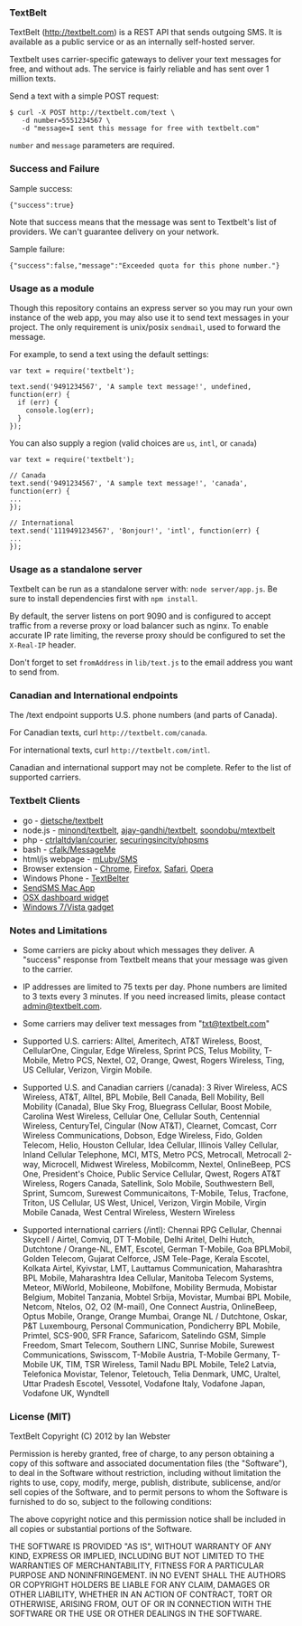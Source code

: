 ### TextBelt
TextBelt (http://textbelt.com) is a REST API that sends outgoing SMS. It is available as a public service or as an internally self-hosted server.

Textbelt uses carrier-specific gateways to deliver your text messages for free, and without ads.  The service is fairly reliable and has sent over 1 million texts.

Send a text with a simple POST request:

```
$ curl -X POST http://textbelt.com/text \
   -d number=5551234567 \
   -d "message=I sent this message for free with textbelt.com"
```

`number` and `message` parameters are required.

### Success and Failure
Sample success:

```
{"success":true}
```

Note that success means that the message was sent to Textbelt's list of providers.  We can't guarantee delivery on your network.

Sample failure:

```
{"success":false,"message":"Exceeded quota for this phone number."}
```

### Usage as a module

Though this repository contains an express server so you may run your own
instance of the web app, you may also use it to send text messages in your
project. The only requirement is unix/posix `sendmail`, used to forward the message.

For example, to send a text using the default settings:

```
var text = require('textbelt');

text.send('9491234567', 'A sample text message!', undefined, function(err) {
  if (err) {
    console.log(err);
  }
});
```

You can also supply a region (valid choices are `us`, `intl`, or `canada`)

```
var text = require('textbelt');

// Canada
text.send('9491234567', 'A sample text message!', 'canada', function(err) {
...
});

// International
text.send('1119491234567', 'Bonjour!', 'intl', function(err) {
...
});
```

### Usage as a standalone server

Textbelt can be run as a standalone server with: `node server/app.js`.  Be sure to install dependencies first with `npm install`.

By default, the server listens on port 9090 and is configured to accept traffic from a reverse proxy or load balancer such as nginx.  To enable accurate IP rate limiting, the reverse proxy should be configured to set the `X-Real-IP` header.

Don't forget to set `fromAddress` in `lib/text.js` to the email address you want to send from.

### Canadian and International endpoints

The /text endpoint supports U.S. phone numbers (and parts of Canada).

For Canadian texts, curl `http://textbelt.com/canada`.

For international texts, curl `http://textbelt.com/intl`.

Canadian and international support may not be complete.  Refer to the list of supported carriers.

### Textbelt Clients

  * go - [dietsche/textbelt](https://github.com/dietsche/textbelt)
  * node.js - [minond/textbelt](https://github.com/minond/textbelt), [ajay-gandhi/textbelt](https://github.com/ajay-gandhi/textbelt), [soondobu/mtextbelt](https://github.com/soondobu/mtextbelt)
  * php - [ctrlaltdylan/courier](https://github.com/ctrlaltdylan/courier), [securingsincity/phpsms](https://github.com/securingsincity/phpsms)
  * bash - [cfalk/MessageMe](https://github.com/cfalk/MessageMe)
  * html/js webpage - [mLuby/SMS](https://github.com/mLuby/SMS)
  * Browser extension - [Chrome](https://chrome.google.com/webstore/detail/textbelter/clciehobfheendclpnmbgbalelignpoa), [Firefox](https://addons.mozilla.org/en-US/firefox/addon/textbelter/), [Safari](https://github.com/daluu/textbelt-clients/raw/master/textbelter.safariextz), [Opera](https://addons.opera.com/en/extensions/details/textbelter/?display=en)
  * Windows Phone - [TextBelter](https://www.microsoft.com/en-us/store/apps/textbelter/9nblggh1z2dg)
  * [SendSMS Mac App](https://itunes.apple.com/app/sendsms/id584131262?mt=12)
  * [OSX dashboard widget](https://github.com/daluu/textbelt-clients/releases/download/1.0/TextBelter.wdgt.zip)
  * [Windows 7/Vista gadget](https://github.com/daluu/textbelt-clients/releases/download/1.0/textbelter.gadget.zip)


### Notes and Limitations

 * Some carriers are picky about which messages they deliver. A "success" response from Textbelt means that your message was given to the carrier.

 *  IP addresses are limited to 75 texts per day.  Phone numbers are limited to 3 texts every 3 minutes.  If you need increased limits, please contact admin@textbelt.com.

 *  Some carriers may deliver text messages from "txt@textbelt.com"

 *  Supported U.S. carriers: Alltel, Ameritech, AT&T Wireless, Boost, CellularOne, Cingular, Edge Wireless, Sprint PCS, Telus Mobility, T-Mobile, Metro PCS, Nextel, O2, Orange, Qwest, Rogers Wireless, Ting, US Cellular, Verizon, Virgin Mobile.

 *  Supported U.S. and Canadian carriers (/canada):  3 River Wireless, ACS Wireless, AT&T, Alltel, BPL Mobile, Bell Canada, Bell Mobility, Bell Mobility (Canada), Blue Sky Frog, Bluegrass Cellular, Boost Mobile, Carolina West Wireless, Cellular One, Cellular South, Centennial Wireless, CenturyTel, Cingular (Now AT&T), Clearnet, Comcast, Corr Wireless Communications, Dobson, Edge Wireless, Fido, Golden Telecom, Helio, Houston Cellular, Idea Cellular, Illinois Valley Cellular, Inland Cellular Telephone, MCI, MTS, Metro PCS, Metrocall, Metrocall 2-way, Microcell, Midwest Wireless, Mobilcomm, Nextel, OnlineBeep, PCS One, President's Choice, Public Service Cellular, Qwest, Rogers AT&T Wireless, Rogers Canada, Satellink, Solo Mobile, Southwestern Bell, Sprint, Sumcom, Surewest Communicaitons, T-Mobile, Telus, Tracfone, Triton, US Cellular, US West, Unicel, Verizon, Virgin Mobile, Virgin Mobile Canada, West Central Wireless, Western Wireless

 *  Supported international carriers (/intl):  Chennai RPG Cellular, Chennai Skycell / Airtel, Comviq, DT T-Mobile, Delhi Aritel, Delhi Hutch, Dutchtone / Orange-NL, EMT, Escotel, German T-Mobile, Goa BPLMobil, Golden Telecom, Gujarat Celforce, JSM Tele-Page, Kerala Escotel, Kolkata Airtel, Kyivstar, LMT, Lauttamus Communication, Maharashtra BPL Mobile, Maharashtra Idea Cellular, Manitoba Telecom Systems, Meteor, MiWorld, Mobileone, Mobilfone, Mobility Bermuda, Mobistar Belgium, Mobitel Tanzania, Mobtel Srbija, Movistar, Mumbai BPL Mobile, Netcom, Ntelos, O2, O2 (M-mail), One Connect Austria, OnlineBeep, Optus Mobile, Orange, Orange Mumbai, Orange NL / Dutchtone, Oskar, P&T Luxembourg, Personal Communication, Pondicherry BPL Mobile, Primtel, SCS-900, SFR France, Safaricom, Satelindo GSM, Simple Freedom, Smart Telecom, Southern LINC, Sunrise Mobile, Surewest Communications, Swisscom, T-Mobile Austria, T-Mobile Germany, T-Mobile UK, TIM, TSR Wireless, Tamil Nadu BPL Mobile, Tele2 Latvia, Telefonica Movistar, Telenor, Teletouch, Telia Denmark, UMC, Uraltel, Uttar Pradesh Escotel, Vessotel, Vodafone Italy, Vodafone Japan, Vodafone UK, Wyndtell

### License (MIT)

TextBelt
Copyright (C) 2012 by Ian Webster

Permission is hereby granted, free of charge, to any person obtaining a copy of this software and associated documentation files (the "Software"), to deal in the Software without restriction, including without limitation the rights to use, copy, modify, merge, publish, distribute, sublicense, and/or sell copies of the Software, and to permit persons to whom the Software is furnished to do so, subject to the following conditions:

The above copyright notice and this permission notice shall be included in all copies or substantial portions of the Software.

THE SOFTWARE IS PROVIDED "AS IS", WITHOUT WARRANTY OF ANY KIND, EXPRESS OR IMPLIED, INCLUDING BUT NOT LIMITED TO THE WARRANTIES OF MERCHANTABILITY, FITNESS FOR A PARTICULAR PURPOSE AND NONINFRINGEMENT. IN NO EVENT SHALL THE AUTHORS OR COPYRIGHT HOLDERS BE LIABLE FOR ANY CLAIM, DAMAGES OR OTHER LIABILITY, WHETHER IN AN ACTION OF CONTRACT, TORT OR OTHERWISE, ARISING FROM, OUT OF OR IN CONNECTION WITH THE SOFTWARE OR THE USE OR OTHER DEALINGS IN THE SOFTWARE.
